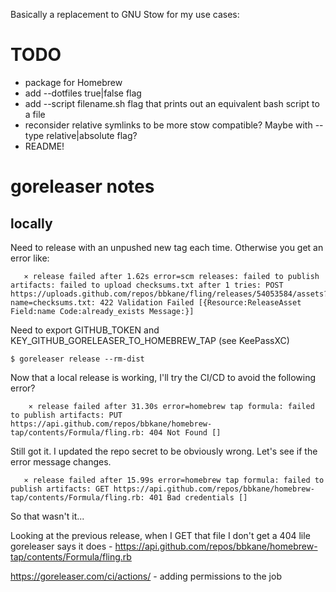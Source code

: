 Basically a replacement to GNU Stow for my use cases:

# TODO

- package for Homebrew
- add --dotfiles true|false flag
- add --script filename.sh flag that prints out an equivalent bash script to a file
- reconsider relative symlinks to be more stow compatible? Maybe with --type relative|absolute flag?
- README!

# goreleaser notes

## locally

Need to release with an unpushed new tag each time. Otherwise you get an error like:

```
   ⨯ release failed after 1.62s error=scm releases: failed to publish artifacts: failed to upload checksums.txt after 1 tries: POST https://uploads.github.com/repos/bbkane/fling/releases/54053584/assets?name=checksums.txt: 422 Validation Failed [{Resource:ReleaseAsset Field:name Code:already_exists Message:}]
```
Need to export GITHUB_TOKEN and KEY_GITHUB_GORELEASER_TO_HOMEBREW_TAP (see KeePassXC)

```
$ goreleaser release --rm-dist
```

Now that a local release is working, I'll try the CI/CD to avoid the following error?

```
    ⨯ release failed after 31.30s error=homebrew tap formula: failed to publish artifacts: PUT https://api.github.com/repos/bbkane/homebrew-tap/contents/Formula/fling.rb: 404 Not Found []
```

Still got it. I updated the repo secret to be obviously wrong. Let's see if the error message changes.

```
   ⨯ release failed after 15.99s error=homebrew tap formula: failed to publish artifacts: GET https://api.github.com/repos/bbkane/homebrew-tap/contents/Formula/fling.rb: 401 Bad credentials []
```

So that wasn't it...

Looking at the previous release, when I GET that file I don't get a 404 lile goreleaser says it does - https://api.github.com/repos/bbkane/homebrew-tap/contents/Formula/fling.rb

https://goreleaser.com/ci/actions/ - adding permissions to the job

